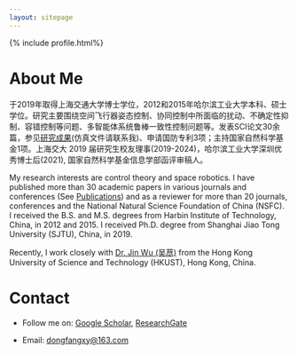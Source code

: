 ```yaml
---
layout: sitepage
---
```


[comment]: # (Insert my picture)
{% include profile.html%}

[comment]: # (Insert my resume below)

# About Me

于2019年取得上海交通大学博士学位，2012和2015年哈尔滨工业大学本科、硕士学位。研究主要围绕空间飞行器姿态控制、协同控制中所面临的扰动、不确定性抑制、容错控制等问题、多智能体系统鲁棒一致性控制问题等。发表SCI论文30余篇，参见[研究成果](https://dongfangxy.github.io/publications/)(仿真文件请联系我)、申请国防专利3项；主持国家自然科学基金1项。上海交大 2019 届研究生校友理事(2019-2024)，哈尔滨工业大学深圳优秀博士后(2021), 国家自然科学基金信息学部函评审稿人。

<!--
复制了师傅的主页，我还在修改中....[[My CV in PDF]]({{site.url}}/YuJiangCV.pdf) 
-->

My research interests are control theory and space robotics. I have published more than 30 academic papers in various journals and conferences (See [Publications](https://dongfangxy.github.io/publications/))  and as a reviewer for more than 20 journals, conferences and the National Natural Science Foundation of China (NSFC). I received the B.S. and M.S. degrees  from Harbin Institute of Technology, China, in 2012 and 2015. I received Ph.D. degree from Shanghai Jiao Tong University (SJTU), China, in 2019. 

Recently, I work closely with [Dr. Jin Wu (吴荩)](https://zarathustr.github.io/) from the Hong Kong University of Science and Technology (HKUST), Hong Kong, China.

# Contact
* Follow me on:
[Google Scholar](https://scholar.google.com/citations?user=oHzlz50AAAAJ&hl),
[ResearchGate](https://www.researchgate.net/profile/Chengxi_Zhang5)

* Email: <a href="mailto:dongfangxy@163.com"><span style="line-height:2;">dongfangxy@163.com</span>


<!--
# Experiences
* New Position, <a href="https://dongfangxy.github.io/">New Affiliation</a>, Location, 2021-
* Post-doc Position,  <a href="https://dongfangxy.github.io/">Harbin Institute of Technology</a>, School of Electronics and Information, Shenzhen, Dec 2019 - 2021.
-->

<!--
# Education
* Ph.D., Control Science and Engineering, <a href="https://dongfangxy.github.io/">Shanghai Jiao Tong University</a>, Shanghai, Mar. 2015 - Dec. 2019. 
* M.S.,  Microelectronics and Solid State Electronics, <a href="https://dongfangxy.github.io/">Harbin Institute of Technology</a>, Shenzhen, Sep. 2012 - Jan. 2015. 
* B.S.,  Electronics Science and Technology, <a href="https://dongfangxy.github.io/">Harbin Institute of Technology</a>, Weihai, Sep. 2008 - Jun. 2012.
-->

<!--
# Other information
* Service: 
国家自然科学基金信息学部函评专家 (Correspondence Review Expert of the National Natural Science Foundation of China, from 2020), Reviewer for more than 20 journals and conferences.
* Awards：
上海交大 2019 届研究生校友班级理事(2019-2024)，哈尔滨工业大学,深圳优秀博士后(2021)。
-->

